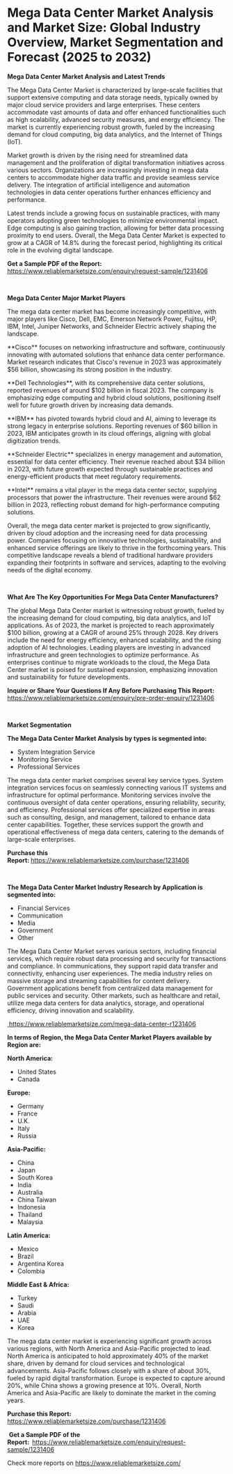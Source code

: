 <p><h1>Mega Data Center Market Analysis and Market Size: Global Industry Overview, Market Segmentation and Forecast (2025 to 2032)</h1></p><p><strong>Mega Data Center Market Analysis and Latest Trends</strong></p>
<p><p>The Mega Data Center Market is characterized by large-scale facilities that support extensive computing and data storage needs, typically owned by major cloud service providers and large enterprises. These centers accommodate vast amounts of data and offer enhanced functionalities such as high scalability, advanced security measures, and energy efficiency. The market is currently experiencing robust growth, fueled by the increasing demand for cloud computing, big data analytics, and the Internet of Things (IoT).</p><p>Market growth is driven by the rising need for streamlined data management and the proliferation of digital transformation initiatives across various sectors. Organizations are increasingly investing in mega data centers to accommodate higher data traffic and provide seamless service delivery. The integration of artificial intelligence and automation technologies in data center operations further enhances efficiency and performance.</p><p>Latest trends include a growing focus on sustainable practices, with many operators adopting green technologies to minimize environmental impact. Edge computing is also gaining traction, allowing for better data processing proximity to end users. Overall, the Mega Data Center Market is expected to grow at a CAGR of 14.8% during the forecast period, highlighting its critical role in the evolving digital landscape.</p></p>
<p><strong>Get a Sample PDF of the Report:&nbsp;</strong> <a href="https://www.reliablemarketsize.com/enquiry/request-sample/1231406?utm_campaign=1836&utm_medium=2&utm_source=Github&utm_content=ia&utm_term=11032025&utm_id=mega-data-center">https://www.reliablemarketsize.com/enquiry/request-sample/1231406</a></p>
<p>&nbsp;</p>
<p><strong>Mega Data Center Major Market Players</strong></p>
<p><p>The mega data center market has become increasingly competitive, with major players like Cisco, Dell, EMC, Emerson Network Power, Fujitsu, HP, IBM, Intel, Juniper Networks, and Schneider Electric actively shaping the landscape. </p><p>**Cisco** focuses on networking infrastructure and software, continuously innovating with automated solutions that enhance data center performance. Market research indicates that Cisco's revenue in 2023 was approximately $56 billion, showcasing its strong position in the industry.</p><p>**Dell Technologies**, with its comprehensive data center solutions, reported revenues of around $102 billion in fiscal 2023. The company is emphasizing edge computing and hybrid cloud solutions, positioning itself well for future growth driven by increasing data demands.</p><p>**IBM** has pivoted towards hybrid cloud and AI, aiming to leverage its strong legacy in enterprise solutions. Reporting revenues of $60 billion in 2023, IBM anticipates growth in its cloud offerings, aligning with global digitization trends.</p><p>**Schneider Electric** specializes in energy management and automation, essential for data center efficiency. Their revenue reached about $34 billion in 2023, with future growth expected through sustainable practices and energy-efficient products that meet regulatory requirements.</p><p>**Intel** remains a vital player in the mega data center sector, supplying processors that power the infrastructure. Their revenues were around $62 billion in 2023, reflecting robust demand for high-performance computing solutions.</p><p>Overall, the mega data center market is projected to grow significantly, driven by cloud adoption and the increasing need for data processing power. Companies focusing on innovative technologies, sustainability, and enhanced service offerings are likely to thrive in the forthcoming years. This competitive landscape reveals a blend of traditional hardware providers expanding their footprints in software and services, adapting to the evolving needs of the digital economy.</p></p>
<p>&nbsp;</p>
<p><strong>What Are The Key Opportunities For Mega Data Center Manufacturers?</strong></p>
<p><p>The global Mega Data Center market is witnessing robust growth, fueled by the increasing demand for cloud computing, big data analytics, and IoT applications. As of 2023, the market is projected to reach approximately $100 billion, growing at a CAGR of around 25% through 2028. Key drivers include the need for energy efficiency, enhanced scalability, and the rising adoption of AI technologies. Leading players are investing in advanced infrastructure and green technologies to optimize performance. As enterprises continue to migrate workloads to the cloud, the Mega Data Center market is poised for sustained expansion, emphasizing innovation and sustainability for future developments.</p></p>
<p><strong>Inquire or Share Your Questions If Any Before Purchasing This Report:</strong> <a href="https://www.reliablemarketsize.com/enquiry/pre-order-enquiry/1231406?utm_campaign=1836&utm_medium=2&utm_source=Github&utm_content=ia&utm_term=11032025&utm_id=mega-data-center">https://www.reliablemarketsize.com/enquiry/pre-order-enquiry/1231406</a></p>
<p>&nbsp;</p>
<p><strong>Market Segmentation</strong></p>
<p><strong>The Mega Data Center Market Analysis by types is segmented into:</strong></p>
<p><ul><li>System Integration Service</li><li>Monitoring Service</li><li>Professional Services</li></ul></p>
<p><p>The mega data center market comprises several key service types. System integration services focus on seamlessly connecting various IT systems and infrastructure for optimal performance. Monitoring services involve the continuous oversight of data center operations, ensuring reliability, security, and efficiency. Professional services offer specialized expertise in areas such as consulting, design, and management, tailored to enhance data center capabilities. Together, these services support the growth and operational effectiveness of mega data centers, catering to the demands of large-scale enterprises.</p></p>
<p><strong>Purchase this Report:&nbsp;</strong><a href="https://www.reliablemarketsize.com/purchase/1231406?utm_campaign=1836&utm_medium=2&utm_source=Github&utm_content=ia&utm_term=11032025&utm_id=mega-data-center">https://www.reliablemarketsize.com/purchase/1231406</a></p>
<p>&nbsp;</p>
<p><strong>The Mega Data Center Market Industry Research by Application is segmented into:</strong></p>
<p><ul><li>Financial Services</li><li>Communication</li><li>Media</li><li>Government</li><li>Other</li></ul></p>
<p><p>The Mega Data Center Market serves various sectors, including financial services, which require robust data processing and security for transactions and compliance. In communications, they support rapid data transfer and connectivity, enhancing user experiences. The media industry relies on massive storage and streaming capabilities for content delivery. Government applications benefit from centralized data management for public services and security. Other markets, such as healthcare and retail, utilize mega data centers for data analytics, storage, and operational efficiency, driving innovation and scalability.</p></p>
<p><a href="https://www.reliablemarketsize.com/mega-data-center-r1231406?utm_campaign=1836&utm_medium=2&utm_source=Github&utm_content=ia&utm_term=11032025&utm_id=mega-data-center">&nbsp;https://www.reliablemarketsize.com/mega-data-center-r1231406</a></p>
<p><strong>In terms of Region, the Mega Data Center Market Players available by Region are:</strong></p>
<p>
    <p> <strong> North America: </strong>
        <ul>
            <li>United States</li>
            <li>Canada</li>
        </ul>
        </p> 
    <p> <strong> Europe: </strong>
        <ul>
            <li>Germany</li>
            <li>France</li>
            <li>U.K.</li>
            <li>Italy</li>
            <li>Russia</li>
        </ul>
        </p> 
    <p> <strong> Asia-Pacific: </strong>
        <ul>
            <li>China</li>
            <li>Japan</li>
            <li>South Korea</li>
            <li>India</li>
            <li>Australia</li>
            <li>China Taiwan</li>
            <li>Indonesia</li>
            <li>Thailand</li>
            <li>Malaysia</li>
        </ul>
        </p> 
    <p> <strong> Latin America: </strong>
        <ul>
            <li>Mexico</li>
            <li>Brazil</li>
            <li>Argentina Korea</li>
            <li>Colombia</li>
        </ul>
        </p> 
    <p> <strong> Middle East & Africa: </strong>
        <ul>
            <li>Turkey</li>
            <li>Saudi</li>
            <li>Arabia</li>
            <li>UAE</li>
            <li>Korea</li>
        </ul>
    </p>
    </p>
<p><p>The mega data center market is experiencing significant growth across various regions, with North America and Asia-Pacific projected to lead. North America is anticipated to hold approximately 40% of the market share, driven by demand for cloud services and technological advancements. Asia-Pacific follows closely with a share of about 30%, fueled by rapid digital transformation. Europe is expected to capture around 20%, while China shows a growing presence at 10%. Overall, North America and Asia-Pacific are likely to dominate the market in the coming years.</p></p>
<p><strong>Purchase this Report: </strong><a href="https://www.reliablemarketsize.com/purchase/1231406?utm_campaign=1836&utm_medium=2&utm_source=Github&utm_content=ia&utm_term=11032025&utm_id=mega-data-center">https://www.reliablemarketsize.com/purchase/1231406</a></p>
<p>&nbsp;<strong>Get a Sample PDF of the Report:&nbsp;&nbsp;</strong><a href="https://www.reliablemarketsize.com/enquiry/request-sample/1231406?utm_campaign=1836&utm_medium=2&utm_source=Github&utm_content=ia&utm_term=11032025&utm_id=mega-data-center">https://www.reliablemarketsize.com/enquiry/request-sample/1231406</a></p>
<p><strong></strong></p>
<p>Check more reports on <a href="https://www.reliablemarketsize.com/?utm_campaign=1836&utm_medium=2&utm_source=Github&utm_content=ia&utm_term=11032025&utm_id=mega-data-center">https://www.reliablemarketsize.com/</a></p>